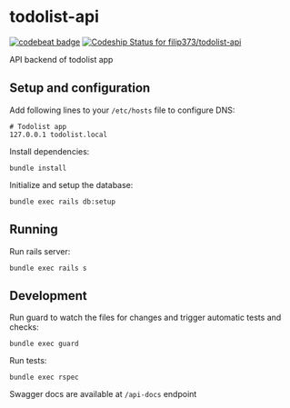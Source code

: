 # todolist-api

[![codebeat badge](https://codebeat.co/badges/0a6320ea-c3a8-4d20-a94d-af96e8d68d4b)](https://codebeat.co/projects/github-com-filip373-todolist-api-dev)
[ ![Codeship Status for filip373/todolist-api](https://app.codeship.com/projects/3d2eb010-e6b3-0135-399f-7e29242a5208/status?branch=dev)](https://app.codeship.com/projects/269369)

API backend of todolist app

## Setup and configuration
Add following lines to your `/etc/hosts` file to configure DNS:

```
# Todolist app
127.0.0.1 todolist.local
```

Install dependencies:

`bundle install`

Initialize and setup the database:

`bundle exec rails db:setup`

## Running
Run rails server:

`bundle exec rails s`

## Development
Run guard to watch the files for changes and trigger automatic tests and checks:

`bundle exec guard`

Run tests:

`bundle exec rspec`

Swagger docs are available at `/api-docs` endpoint
